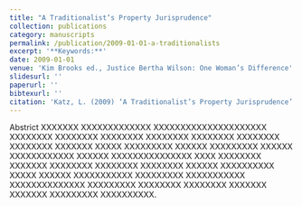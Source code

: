 ```yaml
---
title: "A Traditionalist’s Property Jurisprudence"
collection: publications
category: manuscripts
permalink: /publication/2009-01-01-a-traditionalists
excerpt: '**Keywords:**'
date: 2009-01-01
venue: 'Kim Brooks ed., Justice Bertha Wilson: One Woman’s Difference'
slidesurl: ''
paperurl: ''
bibtexurl: ''
citation: 'Katz, L. (2009) ‘A Traditionalist’s Property Jurisprudence’ in Kim Brooks ed., Justice Bertha Wilson: One Woman’s Difference (UBC Press 2009)'
---
```

Abstrict XXXXXXX XXXXXXXXXXXXX XXXXXXXXXXXXXXXXXXXXX XXXXXXXX XXXXXXXX XXXXXXXX XXXXXXXX XXXXXXXX XXXXXXXX XXXXXXXX XXXXXXX XXXXX XXXXXXXXX XXXXXX XXXXXXXXX XXXXXX XXXXXXXXXXXX XXXXXX XXXXXXXXXXXXXXX XXXX XXXXXXXX XXXXXXX XXXXXXXX XXXXXXXX XXXXXXXX XXXXXX XXXXXXXXXX XXXXX XXXXXX XXXXXXXXXXX XXXXXXXXX XXXXXXXXXXX XXXXXXXXXXXXXX XXXXXXXXX XXXXXXXX XXXXXXXX XXXXXXX XXXXXXX XXXXXXXXX XXXXXXXXXX.
